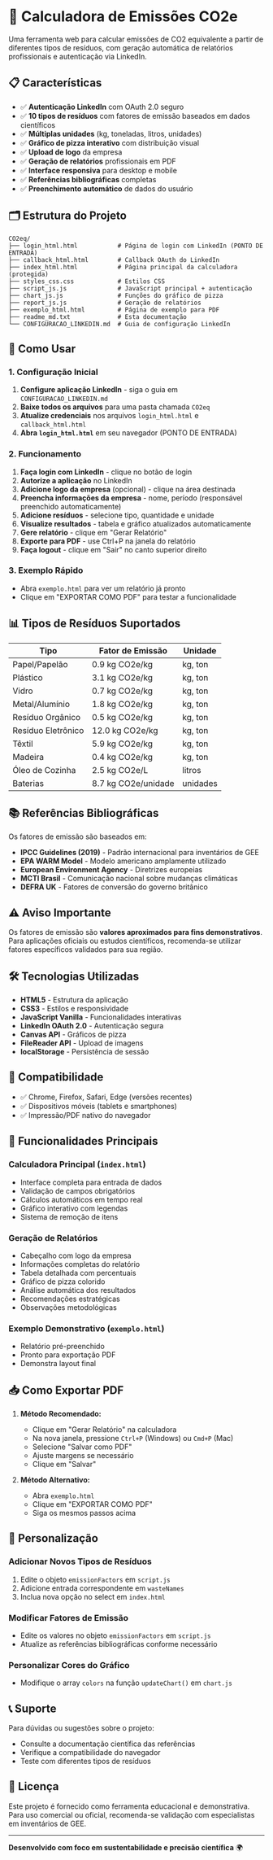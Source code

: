 # 🌱 Calculadora de Emissões CO2e

Uma ferramenta web para calcular emissões de CO2 equivalente a partir de diferentes tipos de resíduos, com geração automática de relatórios profissionais e autenticação via LinkedIn.

## 📋 Características

- ✅ **Autenticação LinkedIn** com OAuth 2.0 seguro
- ✅ **10 tipos de resíduos** com fatores de emissão baseados em dados científicos
- ✅ **Múltiplas unidades** (kg, toneladas, litros, unidades)
- ✅ **Gráfico de pizza interativo** com distribuição visual
- ✅ **Upload de logo** da empresa
- ✅ **Geração de relatórios** profissionais em PDF
- ✅ **Interface responsiva** para desktop e mobile
- ✅ **Referências bibliográficas** completas
- ✅ **Preenchimento automático** de dados do usuário

## 🗂️ Estrutura do Projeto

```
CO2eq/
├── login_html.html           # Página de login com LinkedIn (PONTO DE ENTRADA)
├── callback_html.html        # Callback OAuth do LinkedIn
├── index_html.html           # Página principal da calculadora (protegida)
├── styles_css.css            # Estilos CSS
├── script_js.js              # JavaScript principal + autenticação
├── chart_js.js               # Funções do gráfico de pizza
├── report_js.js              # Geração de relatórios
├── exemplo_html.html         # Página de exemplo para PDF
├── readme_md.txt             # Esta documentação
└── CONFIGURACAO_LINKEDIN.md  # Guia de configuração LinkedIn
```

## 🚀 Como Usar

### 1. Configuração Inicial
1. **Configure aplicação LinkedIn** - siga o guia em `CONFIGURACAO_LINKEDIN.md`
2. **Baixe todos os arquivos** para uma pasta chamada `CO2eq`
3. **Atualize credenciais** nos arquivos `login_html.html` e `callback_html.html`
4. **Abra `login_html.html`** em seu navegador (PONTO DE ENTRADA)

### 2. Funcionamento
1. **Faça login com LinkedIn** - clique no botão de login
2. **Autorize a aplicação** no LinkedIn
3. **Adicione logo da empresa** (opcional) - clique na área destinada
4. **Preencha informações da empresa** - nome, período (responsável preenchido automaticamente)
5. **Adicione resíduos** - selecione tipo, quantidade e unidade
6. **Visualize resultados** - tabela e gráfico atualizados automaticamente
7. **Gere relatório** - clique em "Gerar Relatório"
8. **Exporte para PDF** - use Ctrl+P na janela do relatório
9. **Faça logout** - clique em "Sair" no canto superior direito

### 3. Exemplo Rápido
- Abra `exemplo.html` para ver um relatório já pronto
- Clique em "EXPORTAR COMO PDF" para testar a funcionalidade

## 📊 Tipos de Resíduos Suportados

| Tipo | Fator de Emissão | Unidade |
|------|------------------|---------|
| Papel/Papelão | 0.9 kg CO2e/kg | kg, ton |
| Plástico | 3.1 kg CO2e/kg | kg, ton |
| Vidro | 0.7 kg CO2e/kg | kg, ton |
| Metal/Alumínio | 1.8 kg CO2e/kg | kg, ton |
| Resíduo Orgânico | 0.5 kg CO2e/kg | kg, ton |
| Resíduo Eletrônico | 12.0 kg CO2e/kg | kg, ton |
| Têxtil | 5.9 kg CO2e/kg | kg, ton |
| Madeira | 0.4 kg CO2e/kg | kg, ton |
| Óleo de Cozinha | 2.5 kg CO2e/L | litros |
| Baterias | 8.7 kg CO2e/unidade | unidades |

## 📚 Referências Bibliográficas

Os fatores de emissão são baseados em:

- **IPCC Guidelines (2019)** - Padrão internacional para inventários de GEE
- **EPA WARM Model** - Modelo americano amplamente utilizado
- **European Environment Agency** - Diretrizes europeias
- **MCTI Brasil** - Comunicação nacional sobre mudanças climáticas
- **DEFRA UK** - Fatores de conversão do governo britânico

## ⚠️ Aviso Importante

Os fatores de emissão são **valores aproximados para fins demonstrativos**. Para aplicações oficiais ou estudos científicos, recomenda-se utilizar fatores específicos validados para sua região.

## 🛠️ Tecnologias Utilizadas

- **HTML5** - Estrutura da aplicação
- **CSS3** - Estilos e responsividade
- **JavaScript Vanilla** - Funcionalidades interativas
- **LinkedIn OAuth 2.0** - Autenticação segura
- **Canvas API** - Gráficos de pizza
- **FileReader API** - Upload de imagens
- **localStorage** - Persistência de sessão

## 📱 Compatibilidade

- ✅ Chrome, Firefox, Safari, Edge (versões recentes)
- ✅ Dispositivos móveis (tablets e smartphones)
- ✅ Impressão/PDF nativo do navegador

## 🎯 Funcionalidades Principais

### Calculadora Principal (`index.html`)
- Interface completa para entrada de dados
- Validação de campos obrigatórios
- Cálculos automáticos em tempo real
- Gráfico interativo com legendas
- Sistema de remoção de itens

### Geração de Relatórios
- Cabeçalho com logo da empresa
- Informações completas do relatório
- Tabela detalhada com percentuais
- Gráfico de pizza colorido
- Análise automática dos resultados
- Recomendações estratégicas
- Observações metodológicas

### Exemplo Demonstrativo (`exemplo.html`)
- Relatório pré-preenchido
- Pronto para exportação PDF
- Demonstra layout final

## 📥 Como Exportar PDF

1. **Método Recomendado:**
   - Clique em "Gerar Relatório" na calculadora
   - Na nova janela, pressione `Ctrl+P` (Windows) ou `Cmd+P` (Mac)
   - Selecione "Salvar como PDF"
   - Ajuste margens se necessário
   - Clique em "Salvar"

2. **Método Alternativo:**
   - Abra `exemplo.html`
   - Clique em "EXPORTAR COMO PDF"
   - Siga os mesmos passos acima

## 🔧 Personalização

### Adicionar Novos Tipos de Resíduos
1. Edite o objeto `emissionFactors` em `script.js`
2. Adicione entrada correspondente em `wasteNames`
3. Inclua nova opção no select em `index.html`

### Modificar Fatores de Emissão
- Edite os valores no objeto `emissionFactors` em `script.js`
- Atualize as referências bibliográficas conforme necessário

### Personalizar Cores do Gráfico
- Modifique o array `colors` na função `updateChart()` em `chart.js`

## 📞 Suporte

Para dúvidas ou sugestões sobre o projeto:
- Consulte a documentação científica das referências
- Verifique a compatibilidade do navegador
- Teste com diferentes tipos de resíduos

## 📄 Licença

Este projeto é fornecido como ferramenta educacional e demonstrativa. Para uso comercial ou oficial, recomenda-se validação com especialistas em inventários de GEE.

---

**Desenvolvido com foco em sustentabilidade e precisão científica** 🌍